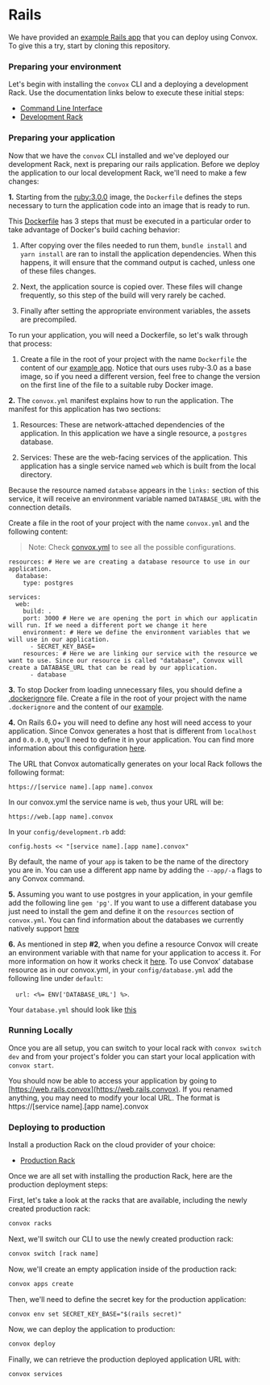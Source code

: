 # Rails

We have provided an [example Rails app](https://github.com/convox-examples/rails) that you can deploy using Convox. To give this a try, start by cloning this repository.

### Preparing your environment

Let's begin with installing the `convox` CLI and a deploying a development Rack.  Use the documentation links below to execute these initial steps:

* [Command Line Interface](../installation/cli.md)
* [Development Rack](../installation/development-rack)

### Preparing your application

Now that we have the `convox` CLI installed and we've deployed our development Rack, next is preparing our rails application. Before we deploy the application to our local development Rack, we'll need to make a few changes:

**1.** Starting from the [ruby:3.0.0](https://hub.docker.com/_/ruby/) image, the `Dockerfile` defines the steps necessary to turn the application code into an image that is ready to run. 

This [Dockerfile](https://github.com/convox-examples/rails/blob/master/Dockerfile) has 3 steps that must be executed in a particular order to take advantage of Docker's build caching behavior:

1. After copying over the files needed to run them, `bundle install` and `yarn install` are ran to install the application dependencies. When this happens, it will ensure that the command output is cached, unless one of these files changes.

2. Next, the application source is copied over. These files will change frequently, so this step of the build will very rarely be cached.

3. Finally after setting the appropriate environment variables, the assets are precompiled.

To run your application, you will need a Dockerfile, so let's walk through that process: 

1. Create a file in the root of your project with the name `Dockerfile` the content of our [example app](https://github.com/convox-examples/rails). Notice that ours uses ruby-3.0 as a base image, so if you need a different version, feel free to change the version on the first line of the file to a suitable ruby Docker image.

**2.** The `convox.yml` manifest explains how to run the application. The manifest for this application has two sections:

1. Resources: These are network-attached dependencies of the application. In this application we have a single resource, a `postgres` database.

2. Services: These are the web-facing services of the application. This application has a single service named `web` which is built from the local directory.

Because the resource named `database` appears in the `links:` section of this service, it will receive an environment variable named `DATABASE_URL` with the connection details.

Create a file in the root of your project with the name `convox.yml` and the following content:

> Note: Check [convox.yml](https://docs.convox.com/configuration/convox-yml) to see all the possible configurations.

```
resources: # Here we are creating a database resource to use in our application.
  database:
    type: postgres

services:
  web:
    build: .
    port: 3000 # Here we are opening the port in which our applicatin will run. If we need a different port we change it here
    environment: # Here we define the environment variables that we will use in our application. 
      - SECRET_KEY_BASE=
    resources: # Here we are linking our service with the resource we want to use. Since our resource is called "database", Convox will create a DATABASE_URL that can be read by our application.
      - database
```

**3.** To stop Docker from loading unnecessary files, you should define a [.dockerignore](https://docs.docker.com/engine/reference/builder/#dockerignore-file) file. Create a file in the root of your project with the name `.dockerignore` and the content of our [example](https://github.com/convox-examples/rails/blob/master/.dockerignore).

**4.** On Rails 6.0+ you will need to define any host will need access to your application. Since Convox generates a host that is different from `localhost` and `0.0.0.0`, you'll need to define it in your application. You can find more information about this configuration [here](https://guides.rubyonrails.org/configuring.html#configuring-middleware).

The URL that Convox automatically generates on your local Rack follows the following format:

```https://[service name].[app name].convox```

In our convox.yml the service name is `web`, thus your URL will be:

```https://web.[app name].convox```

In your `config/development.rb` add:

`config.hosts << "[service name].[app name].convox"`

By default, the name of your `app` is taken to be the name of the directory you are in.  You can use a different app name by adding the `--app/-a` flags to any Convox command.

**5.** Assuming you want to use postgres in your application, in your gemfile add the following line `gem 'pg'`. If you want to use a different database you just need to install the gem and define it on the `resources` section of `convox.yml`. You can find information about the databases we currently natively support [here](https://docs.convox.com/reference/primitives/app/resource#types)


**6.** As mentioned in step **#2**, when you define a resource Convox will create an environment variable with that name for your application to access it. For more information on how it works check it [here](https://docs.convox.com/reference/primitives/app/resource#linking). To use Convox' database resource as in our convox.yml, in your `config/database.yml` add the following line under `default`:

 ```  url: <%= ENV['DATABASE_URL'] %>```.
 
Your `database.yml` should look like [this](https://github.com/convox-examples/rails/blob/master/config/database.yml)

### Running Locally

Once you are all setup, you can switch to your local rack with ```convox switch dev``` and from your project's folder you can start your local application with ```convox start```.

You should now be able to access your application by going to [https://web.rails.convox](https://web.rails.convox). If you renamed anything, you may need to modify your local URL. The format is https://[service name].[app name].convox

### Deploying to production

Install a production Rack on the cloud provider of your choice:

* [Production Rack](../installation/production-rack)

Once we are all set with installing the production Rack, here are the production deployment steps: 

First, let's take a look at the racks that are available, including the newly created production rack:

```bash
convox racks
```

Next, we'll switch our CLI to use the newly created production rack:

```bash
convox switch [rack name]
```

Now, we'll create an empty application inside of the production rack:

```bash
convox apps create
```

Then, we'll need to define the secret key for the production application:

```
convox env set SECRET_KEY_BASE="$(rails secret)"
```

Now, we can deploy the application to production:

```bash
convox deploy
```

Finally, we can retrieve the production deployed application URL with:

```bash
convox services
```
